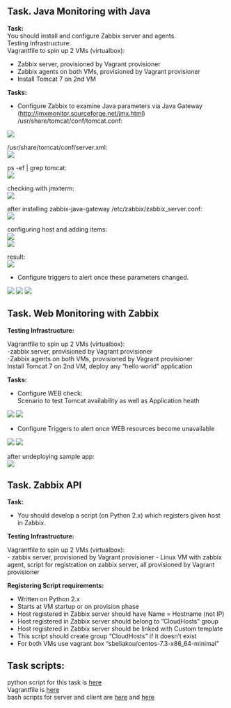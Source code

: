 ## Task. Java Monitoring with Java

**Task:**  
You should install and configure Zabbix server and agents.  
Testing Infrastructure:  
  Vagrantfile to spin up 2 VMs (virtualbox):  
   - Zabbix server, provisioned by Vagrant provisioner  
   - Zabbix agents on both VMs, provisioned by Vagrant provisioner  
   - Install Tomcat 7 on 2nd VM  

**Tasks:**
  * Configure Zabbix to examine Java parameters via Java Gateway (http://jmxmonitor.sourceforge.net/jmx.html)  
  /usr/share/tomcat/conf/tomcat.conf:  
  <img src="images/1-1.png">

  /usr/share/tomcat/conf/server.xml:  
  <img src="images/1-2.png">

  ps -ef | grep tomcat:  
  <img src="images/1-3.png">

  checking with jmxterm:  
  <img src="images/1-4.png">

  after installing zabbix-java-gateway
  /etc/zabbix/zabbix_server.conf:  
  <img src="images/1-5.png">

 configuring host and adding items:  
 <img src="images/1-6.png">  
 <img src="images/1-7.png">

 result:  
 <img src="images/1-8.png">

  * Configure triggers to alert once these parameters changed.
 <img src="images/1-9.png">  
 <img src="images/1-10.png">  
 <img src="images/1-11.png">  

## Task. Web Monitoring with Zabbix

**Testing Infrastructure:**  

  Vagrantfile to spin up 2 VMs (virtualbox):  
    -zabbix server, provisioned by Vagrant provisioner  
    -Zabbix agents on both VMs, provisioned by Vagrant provisioner  
  Install Tomcat 7 on 2nd VM, deploy any “hello world” application  

 **Tasks:**
  * Configure WEB check:  
  Scenario to test Tomcat availability as well as Application heath  
  <img src="images/2-1.png">  
  <img src="images/2-2.png">  

  * Configure Triggers to alert once WEB resources become unavailable  
  <img src="images/2-3.png">
  <img src="images/2-4.png">   

  after undeploying sample app:  
  <img src="images/2-6.png">



## Task. Zabbix API
**Task:**
  * You should develop a script (on Python 2.x) which registers given host in Zabbix.

**Testing Infrastructure:**  

Vagrantfile to spin up 2 VMs (virtualbox):  
    - zabbix server, provisioned by Vagrant provisioner
    - Linux VM with zabbix agent, script for registration on zabbix server, all provisioned by Vagrant provisioner

**Registering Script requirements:**  

  - Written on Python 2.x  
  - Starts at VM startup or on provision phase  
  - Host registered in Zabbix server should have Name = Hostname (not IP)  
  - Host registered in Zabbix server should belong to ”CloudHosts” group  
  - Host registered in Zabbix server should be linked with Custom template  
  - This script should create group “CloudHosts” if it doesn’t exist  
  - For both VMs use vagrant box “sbeliakou/centos-7.3-x86_64-minimal”  

## Task scripts:  
python script for this task is [here](scripts/add_host.py)  
Vagrantfile is [here](Vagrantfile)  
bash scripts for server and client are [here](scripts/server.sh) and [here](scripts/client.sh)  
